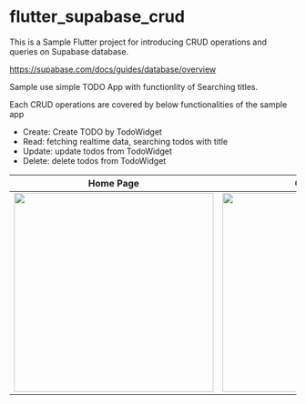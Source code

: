 # flutter_supabase_crud

This is a Sample Flutter project for introducing CRUD operations and queries on Supabase database.

https://supabase.com/docs/guides/database/overview

Sample use simple TODO App with functionlity of Searching titles. 

Each CRUD operations are covered by below functionalities of the sample app

- Create: Create TODO by TodoWidget
- Read: fetching realtime data, searching todos with title
- Update: update todos from TodoWidget
- Delete: delete todos from TodoWidget

|Home Page|Create Todo|Search Page|
|----|----|----|
|<img src='https://github.com/heyhey1028/flutter_supabase_crud/assets/44666053/6ccbc7d4-ee29-4d0e-bb38-29f28dcf9346' width='350'>|<img src='https://github.com/heyhey1028/flutter_supabase_crud/assets/44666053/952dba12-2ffc-487b-8e2b-a3719c6d5b77' width='350'>|<img src='https://github.com/heyhey1028/flutter_supabase_crud/assets/44666053/0751642a-0092-4e1e-a085-3411c4e440e4' width='350'>|









